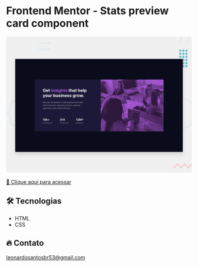 # Frontend Mentor - Stats preview card component

![preview](./.github/preview.jpg)


[🔗 Clique aqui para acessar](https://leonardo21042006.github.io/Stats-Preview-Card-Component/)

## 🛠️ Tecnologias 

- HTML
- CSS


## 🔥 Contato

leonardosantosbr53@gmail.com